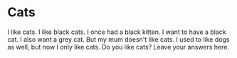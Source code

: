 Cats
====
I like cats. 
I like black cats.
I once had a black kitten.
I want to have a black cat.
I also want a grey cat.
But my mum doesn't like cats. 
I used to like dogs as well, but now I only like cats.
Do you like cats? Leave your answers here.


